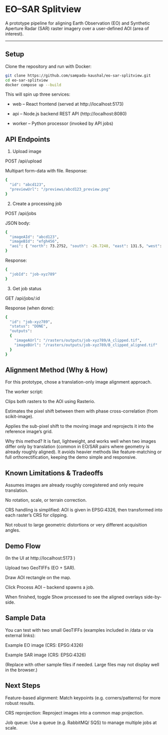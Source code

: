 # EO–SAR Splitview

A prototype pipeline for aligning Earth Observation (EO) and Synthetic Aperture Radar (SAR) raster imagery over a user-defined AOI (area of interest).

---

## Setup

Clone the repository and run with Docker:

```bash
git clone https://github.com/sampada-kaushal/eo-sar-splitview.git
cd eo-sar-splitview
docker compose up --build
```

This will spin up three services:
* web – React frontend (served at http://localhost:5173)

* api – Node.js backend REST API (http://localhost:8080)

* worker – Python processor (invoked by API jobs)

## API Endpoints

1. Upload image

POST /api/upload

Multipart form-data with file.
Response:
```bash
{
  "id": "abcd123",
  "previewUrl": "/previews/abcd123_preview.png"
}
```

2. Create a processing job

POST /api/jobs

JSON body:
```bash
{
  "imageAId": "abcd123",
  "imageBId": "efgh456",
  "aoi": { "north": 73.2752, "south": -26.7248, "east": 131.5, "west": 31.5 }
}
```
Response:
```bash
{
  "jobId": "job-xyz789"
}

```

3. Get job status

GET /api/jobs/:id

Response (when done):
```bash
{
  "id": "job-xyz789",
  "status": "DONE",
  "outputs": 
  {
    "imageAUrl": "/rasters/outputs/job-xyz789/A_clipped.tif",
    "imageBUrl": "/rasters/outputs/job-xyz789/B_clipped_aligned.tif"
  }
}

```
## Alignment Method (Why & How)
For this prototype, chose a translation-only image alignment approach.

The worker script:

Clips both rasters to the AOI using Rasterio.

Estimates the pixel shift between them with phase cross-correlation (from scikit-image).

Applies the sub-pixel shift to the moving image and reprojects it into the reference image’s grid.

Why this method?
It is fast, lightweight, and works well when two images differ only by translation (common in EO/SAR pairs where geometry is already roughly aligned). It avoids heavier methods like feature-matching or full orthorectification, keeping the demo simple and responsive.

## Known Limitations & Tradeoffs

Assumes images are already roughly coregistered and only require translation.

No rotation, scale, or terrain correction.

CRS handling is simplified: AOI is given in EPSG:4326, then transformed into each raster’s CRS for clipping.

Not robust to large geometric distortions or very different acquisition angles.

## Demo Flow

(In the UI at http://localhost:5173
)

Upload two GeoTIFFs (EO + SAR).

Draw AOI rectangle on the map.

Click Process AOI – backend spawns a job.

When finished, toggle Show processed to see the aligned overlays side-by-side.

## Sample Data

You can test with two small GeoTIFFs (examples included in /data or via external links):

Example EO image (CRS: EPSG:4326)

Example SAR image (CRS: EPSG:4326)

(Replace with other sample files if needed. Large files may not display well in the browser.)

## Next Steps

Feature-based alignment: Match keypoints (e.g. corners/patterns) for more robust results.

CRS reprojection: Reproject images into a common map projection.

Job queue: Use a queue (e.g. RabbitMQ/ SQS) to manage multiple jobs at scale.
